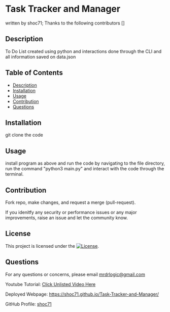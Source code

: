 # Task Tracker and Manager
written by shoc71;
Thanks to the following contributors []

## Description
To Do List created using python and interactions done through the CLI and all information saved on data.json

## Table of Contents
- [Description](#description)
- [Installation](#installation)
- [Usage](#usage)
- [Contribution](#contribution)
- [Questions](#questions)

## Installation
git clone the code

## Usage
install program as above and run the code by navigating to the file directory, run the command "python3 main.py" and interact with the code through the terminal.

## Contribution
Fork repo, make changes, and request a merge (pull-request).

If you idenitfy any security or performance issues or any major improvements, raise an issue and let the community know.

## License
This project is licensed under the [![License](https://opensource.org/licenses/Apache-2.0)](https://opensource.org/licenses/Apache-2.0).

## Questions
For any questions or concerns, please email mrdrlogic@gmail.com

Youtube Tutorial: [Click Unlisted Video Here](#)

Deployed Webpage: https://shoc71.github.io/Task-Tracker-and-Manager/

GitHub Profile: [shoc71](https://github.com/shoc71)
